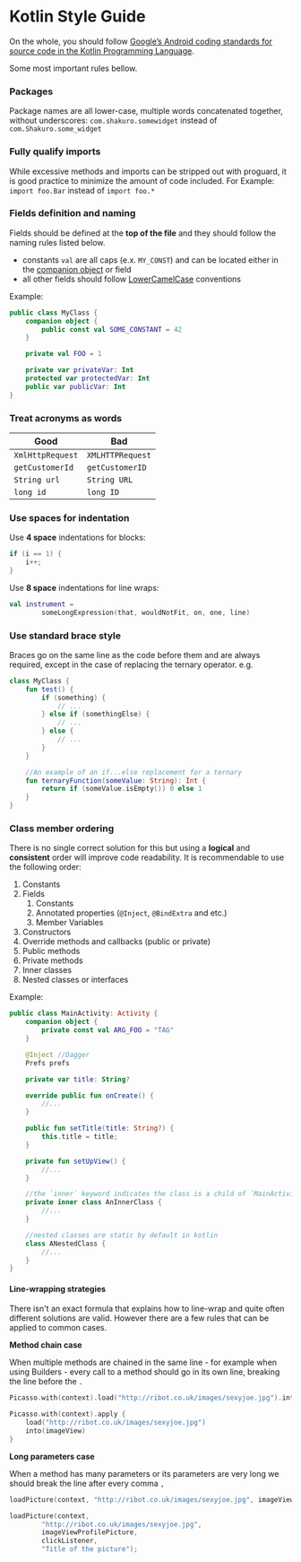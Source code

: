 # Kotlin Style Guide

On the whole, you should follow [Google’s Android coding standards for source code in the Kotlin Programming Language](https://android.github.io/kotlin-guides/style.html).

Some most important rules bellow.

### Packages

Package names are all lower-case, multiple words concatenated together, without underscores: `com.shakuro.somewidget` instead of `com.Shakuro.some_widget`

### Fully qualify imports

While excessive methods and imports can be stripped out with proguard, it is good practice to minimize the amount of code included.
For Example: `import foo.Bar` instead of `import foo.*`

### Fields definition and naming
Fields should be defined at the __top of the file__ and they should follow the naming rules listed below.

* constants `val` are all caps (e.x. `MY_CONST`) and can be located either in the [companion object](https://kotlinlang.org/docs/reference/object-declarations.html#companion-objects) or field
* all other fields should follow [LowerCamelCase](http://en.wikipedia.org/wiki/CamelCase) conventions

Example:

```kotlin
public class MyClass {
    companion object {
        public const val SOME_CONSTANT = 42
    }

    private val FOO = 1

    private var privateVar: Int
    protected var protectedVar: Int
    public var publicVar: Int
}
```

### Treat acronyms as words
| Good             | Bad              |
| ---------------- | ---------------- |
| `XmlHttpRequest` | `XMLHTTPRequest` |
| `getCustomerId`  | `getCustomerID`  |
| `String url`     | `String URL`     |
| `long id`        | `long ID`        |


### Use spaces for indentation
Use __4 space__ indentations for blocks:

```kotlin
if (i == 1) {
    i++;
}
```

Use __8 space__ indentations for line wraps:
```kotlin
val instrument =
        someLongExpression(that, wouldNotFit, on, one, line)
```

### Use standard brace style
Braces go on the same line as the code before them and are always required, except in the case of replacing
the ternary operator. e.g.

```kotlin
class MyClass {
    fun test() {
        if (something) {
            // ...
        } else if (somethingElse) {
            // ...
        } else {
            // ...
        }
    }

    //An example of an if...else replacement for a ternary
    fun ternaryFunction(someValue: String): Int {
        return if (someValue.isEmpty()) 0 else 1
    }
}
```

### Class member ordering
There is no single correct solution for this but using a __logical__ and __consistent__ order will improve code
readability. It is recommendable to use the following order:

1. Constants
2. Fields
    1. Constants
    2. Annotated properties (`@Inject`, `@BindExtra` and etc.)
    3. Member Variables
3. Constructors
4. Override methods and callbacks (public or private)
5. Public methods
6. Private methods
7. Inner classes
8. Nested classes or interfaces

Example:

```kotlin
public class MainActivity: Activity {
    companion object {
        private const val ARG_FOO = "TAG"
    }

    @Inject //Dagger
    Prefs prefs

    private var title: String?

    override public fun onCreate() {
        //...
    }

    public fun setTitle(title: String?) {
    	this.title = title;
    }

    private fun setUpView() {
        //...
    }

    //the `inner` keyword indicates the class is a child of `MainActivity`
    private inner class AnInnerClass {
        //...
    }

    //nested classes are static by default in kotlin
    class ANestedClass {
        //...
    }
}
```

#### Line-wrapping strategies
There isn't an exact formula that explains how to line-wrap and quite often different solutions are valid. However
there are a few rules that can be applied to common cases.

__Method chain case__

When multiple methods are chained in the same line - for example when using Builders - every call to a method should
go in its own line, breaking the line before the `.`

```kotlin
Picasso.with(context).load("http://ribot.co.uk/images/sexyjoe.jpg").into(imageView)
```

```kotlin
Picasso.with(context).apply {
    load("http://ribot.co.uk/images/sexyjoe.jpg")
    into(imageView)
}
```

__Long parameters case__

When a method has many parameters or its parameters are very long we should break the line after every comma `,`

```kotlin
loadPicture(context, "http://ribot.co.uk/images/sexyjoe.jpg", imageViewProfilePicture, clickListener, "Title of the picture");
```

```kotlin
loadPicture(context,
        "http://ribot.co.uk/images/sexyjoe.jpg",
        imageViewProfilePicture,
        clickListener,
        "Title of the picture");
```

